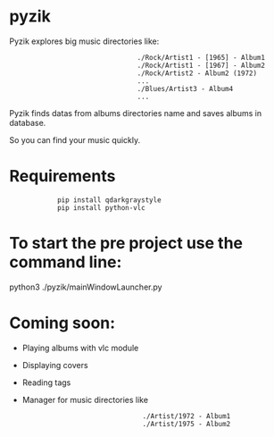 # pyzik

Pyzik explores big music directories like:

                                    ./Rock/Artist1 - [1965] - Album1
                                    ./Rock/Artist1 - [1967] - Album2
                                    ./Rock/Artist2 - Album2 (1972)
                                    ...
                                    ./Blues/Artist3 - Album4
                                    ...



Pyzik finds datas from albums directories name and saves albums in database. 

So you can find your music quickly.

# Requirements

				pip install qdarkgraystyle
				pip install python-vlc


# To start the pre project use the command line: 

python3 ./pyzik/mainWindowLauncher.py




# Coming soon:

+ Playing albums with vlc module

+ Displaying covers

+ Reading tags

+ Manager for music directories like 

                                    ./Artist/1972 - Album1
                                    ./Artist/1975 - Album2




